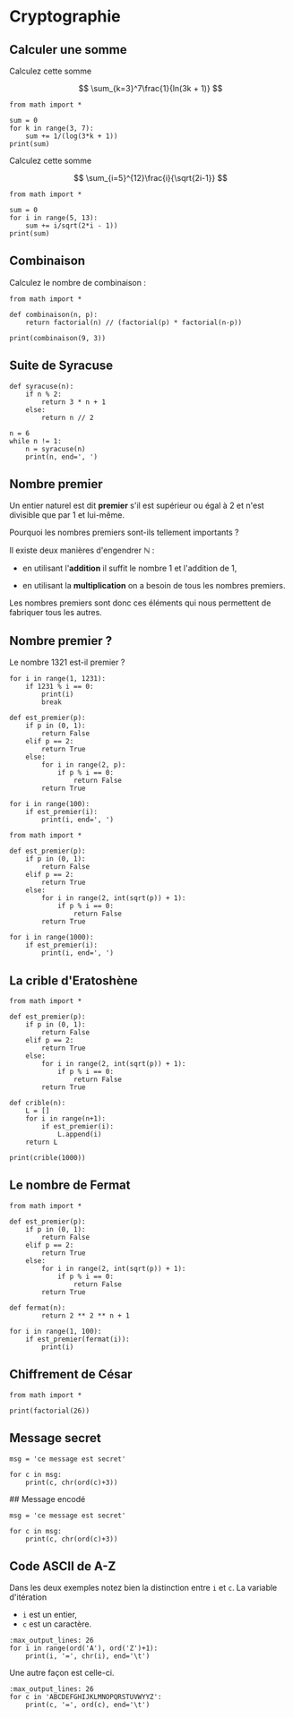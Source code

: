 # Cryptographie

## Calculer une somme

Calculez cette somme

$$ \sum_{k=3}^7\frac{1}{ln(3k + 1)} $$

```{codeplay}
from math import *

sum = 0
for k in range(3, 7):
    sum += 1/(log(3*k + 1))
print(sum)
```

Calculez cette somme

$$ \sum_{i=5}^{12}\frac{i}{\sqrt{2i-1}} $$

```{codeplay}
from math import *

sum = 0
for i in range(5, 13):
    sum += i/sqrt(2*i - 1))
print(sum)
```

## Combinaison

Calculez le nombre de combinaison :

```{codeplay}
from math import *

def combinaison(n, p):
    return factorial(n) // (factorial(p) * factorial(n-p))

print(combinaison(9, 3))
```

## Suite de Syracuse

```{codeplay}
def syracuse(n):
    if n % 2: 
        return 3 * n + 1
    else:
        return n // 2

n = 6
while n != 1:
    n = syracuse(n)
    print(n, end=', ')
```

## Nombre premier

Un entier naturel est dit **premier** s'il est supérieur ou égal à 2 et n'est divisible que par 1 et lui-même.

Pourquoi les nombres premiers sont-ils tellement importants ?

Il existe deux  manières d'engendrer $\mathbb{N}$ :

- en utilisant l'**addition** il suffit le nombre 1 et l'addition de 1,

- en utilisant la **multiplication** on a besoin de tous les nombres premiers.

Les nombres premiers sont donc ces éléments qui nous permettent de fabriquer tous les autres.

## Nombre premier ?

Le nombre 1321 est-il premier ?

```{codeplay}
for i in range(1, 1231):
    if 1231 % i == 0:
        print(i)
        break
```

```{codeplay}
def est_premier(p):
    if p in (0, 1):
        return False
    elif p == 2:
        return True
    else:
        for i in range(2, p):
            if p % i == 0:
                return False
        return True

for i in range(100):
    if est_premier(i):
        print(i, end=', ')
```

```{codeplay}
from math import *

def est_premier(p):
    if p in (0, 1):
        return False
    elif p == 2:
        return True
    else:
        for i in range(2, int(sqrt(p)) + 1):
            if p % i == 0:
                return False
        return True

for i in range(1000):
    if est_premier(i):
        print(i, end=', ')
```

## La crible d'Eratoshène

```{codeplay}
from math import *

def est_premier(p):
    if p in (0, 1):
        return False
    elif p == 2:
        return True
    else:
        for i in range(2, int(sqrt(p)) + 1):
            if p % i == 0:
                return False
        return True

def crible(n):
    L = []
    for i in range(n+1):
        if est_premier(i):
            L.append(i)
    return L

print(crible(1000))
```

## Le nombre de Fermat

```{codeplay}
from math import *

def est_premier(p):
    if p in (0, 1):
        return False
    elif p == 2:
        return True
    else:
        for i in range(2, int(sqrt(p)) + 1):
            if p % i == 0:
                return False
        return True

def fermat(n):
        return 2 ** 2 ** n + 1

for i in range(1, 100):
    if est_premier(fermat(i)):
        print(i)
```

## Chiffrement de César

```{codeplay}
from math import *

print(factorial(26))
```

## Message secret

```{codeplay}
msg = 'ce message est secret'

for c in msg:
    print(c, chr(ord(c)+3))
```

## Message encodé

```{codeplay}
msg = 'ce message est secret'

for c in msg:
    print(c, chr(ord(c)+3))
```

## Code ASCII de A-Z

Dans les deux exemples notez bien la distinction entre `i` et `c`. La variable d'itération 

- `i` est un entier,
- `c` est un caractère.

```{codeplay}
:max_output_lines: 26
for i in range(ord('A'), ord('Z')+1):
    print(i, '=', chr(i), end='\t')
```

Une autre façon est celle-ci.

```{codeplay}
:max_output_lines: 26
for c in 'ABCDEFGHIJKLMNOPQRSTUVWYYZ':
    print(c, '=', ord(c), end='\t')
```